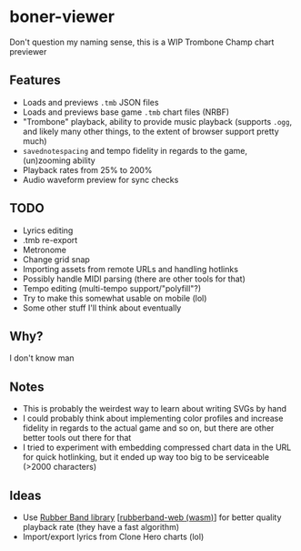 # boner-viewer

Don't question my naming sense, this is a WIP Trombone Champ chart previewer

## Features

* Loads and previews `.tmb` JSON files
* Loads and previews base game `.tmb` chart files (NRBF)
* "Trombone" playback, ability to provide music playback (supports `.ogg`, and likely many other things,
  to the extent of browser support pretty much)
* `savednotespacing` and tempo fidelity in regards to the game, (un)zooming ability
* Playback rates from 25% to 200%
* Audio waveform preview for sync checks

## TODO

* Lyrics editing
* .tmb re-export
* Metronome
* Change grid snap
* Importing assets from remote URLs and handling hotlinks
* Possibly handle MIDI parsing (there are other tools for that)
* Tempo editing (multi-tempo support/"polyfill"?)
* Try to make this somewhat usable on mobile (lol)
* Some other stuff I'll think about eventually

## Why?

I don't know man

## Notes

* This is probably the weirdest way to learn about writing SVGs by hand
* I could probably think about implementing color profiles and increase fidelity in regards to the actual game
  and so on, but there are other better tools out there for that
* I tried to experiment with embedding compressed chart data in the URL for quick hotlinking,
  but it ended up way too big to be serviceable (>2000 characters)

## Ideas

* Use [Rubber Band library](https://breakfastquay.com/rubberband/why.html) [[rubberband-web (wasm)](https://github.com/delude88/rubberband-web)]
  for better quality playback rate (they have a fast algorithm)
* Import/export lyrics from Clone Hero charts (lol)